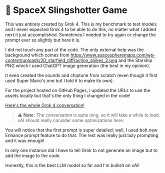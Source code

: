 # 🚀 SpaceX Slingshotter Game

This was entirely created by Grok 4. This is my benchmark to test models and I never expected Grok 4 to be able to do this, no matter what I added next it just accomplished. Sometimes I needed to try again or change the prompt ever so slightly but here it is.

I did not touch any part of the code. The only external help was the background which comes from https://www.spacespheremaps.com/wp-content/uploads/2D_starfield_diffraction_spikes_2.png and the Starship PNG which I used ChatGPT image generation (the best in my opinion).

It even created the sounds and chiptune from scratch (even though it first used Super Mario's one but I told it to make its own).

For the project hosted on GitHub Pages, I updated the URLs to use the assets locally but that's the only thing I changed in the code!

[Here's the whole Grok 4 conversation!](https://grok.com/share/c2hhcmQtMg%3D%3D_b0791734-8f8b-47e3-bad5-c6ad9ccfb69a)
> ⚠️ **Note:** The conversation is quite long, so it will take a while to load. xAI should really consider some optimizations here.

You will notice that the first prompt is super detailed; well, I used bolt.new Enhance prompt feature to do that. The rest was really just lazy prompting and it was enough!

In only one instance did I have to tell Grok to not generate an image but to add the image to the code.

Honestly, this is the best LLM model so far and I'm bullish on xAI!